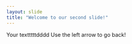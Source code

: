 ```yaml
---
layout: slide
title: "Welcome to our second slide!"
---
```

Your textttttdddd
Use the left arrow to go back!
